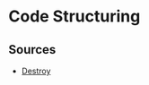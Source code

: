 # Code Structuring


## Sources
- [Destroy](https://threejs.org/docs/index.html?q=dispose#manual/en/introduction/How-to-dispose-of-objects)